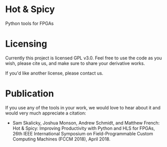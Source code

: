 # Hot & Spicy
Python tools for FPGAs

# Licensing
Currently this project is licensed GPL v3.0. Feel free to use the code as you wish, please cite us, and make sure to share your derivative works.

If you'd like another license, please contact us.

# Publication

If you use any of the tools in your work, we would love to hear about it and would very much appreciate a citation:

- Sam Skalicky, Joshua Monson, Andrew Schmidt, and Matthew French: Hot & Spicy: Improving Productivity with Python and HLS for FPGAs, 26th IEEE International Symposium on Field-Programmable Custom Computing Machines (FCCM 2018), April 2018.

